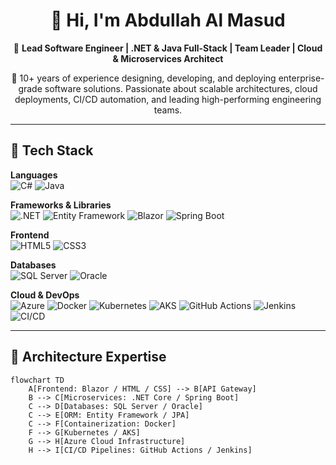 <h1 align="center">👋 Hi, I'm Abdullah Al Masud</h1>

<p align="center">
🚀 <b>Lead Software Engineer | .NET & Java Full-Stack | Team Leader | Cloud & Microservices Architect</b>  
</p>

<p align="center">
💼 10+ years of experience designing, developing, and deploying enterprise-grade software solutions.  
Passionate about scalable architectures, cloud deployments, CI/CD automation, and leading high-performing engineering teams.
</p>

---

## 🧠 Tech Stack

**Languages**  
![C#](https://img.shields.io/badge/C%23-239120?logo=c-sharp&logoColor=white)
![Java](https://img.shields.io/badge/Java-007396?logo=java&logoColor=white)

**Frameworks & Libraries**  
![.NET](https://img.shields.io/badge/.NET-512BD4?logo=dotnet&logoColor=white)
![Entity Framework](https://img.shields.io/badge/Entity%20Framework-512BD4?logo=dotnet&logoColor=white)
![Blazor](https://img.shields.io/badge/Blazor-512BD4?logo=blazor&logoColor=white)
![Spring Boot](https://img.shields.io/badge/Spring%20Boot-6DB33F?logo=springboot&logoColor=white)

**Frontend**  
![HTML5](https://img.shields.io/badge/HTML5-E34F26?logo=html5&logoColor=white)
![CSS3](https://img.shields.io/badge/CSS3-1572B6?logo=css3&logoColor=white)

**Databases**  
![SQL Server](https://img.shields.io/badge/SQL%20Server-CC2927?logo=microsoftsqlserver&logoColor=white)
![Oracle](https://img.shields.io/badge/Oracle-F80000?logo=oracle&logoColor=white)

**Cloud & DevOps**  
![Azure](https://img.shields.io/badge/Azure-0078D7?logo=microsoftazure&logoColor=white)
![Docker](https://img.shields.io/badge/Docker-2496ED?logo=docker&logoColor=white)
![Kubernetes](https://img.shields.io/badge/Kubernetes-326CE5?logo=kubernetes&logoColor=white)
![AKS](https://img.shields.io/badge/AKS-0078D7?logo=microsoftazure&logoColor=white)
![GitHub Actions](https://img.shields.io/badge/GitHub%20Actions-2088FF?logo=githubactions&logoColor=white)
![Jenkins](https://img.shields.io/badge/Jenkins-D24939?logo=jenkins&logoColor=white)
![CI/CD](https://img.shields.io/badge/CI%2FCD-A42E2B?logo=gitlab&logoColor=white)

---

## 🧩 Architecture Expertise

```mermaid
flowchart TD
    A[Frontend: Blazor / HTML / CSS] --> B[API Gateway]
    B --> C[Microservices: .NET Core / Spring Boot]
    C --> D[Databases: SQL Server / Oracle]
    C --> E[ORM: Entity Framework / JPA]
    C --> F[Containerization: Docker]
    F --> G[Kubernetes / AKS]
    G --> H[Azure Cloud Infrastructure]
    H --> I[CI/CD Pipelines: GitHub Actions / Jenkins]





